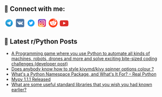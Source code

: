 ## 🔎 Connect with me:
[<img src="https://github.com/bullbesh/bullbesh/blob/main/images/Telegram.png" width="32" height="32" />](https://t.me/bullbesh)
[<img src="https://github.com/bullbesh/bullbesh/blob/main/images/VK.png" width="32" height="32" />](https://vk.com/bullbesh)
[<img src="https://github.com/bullbesh/bullbesh/blob/main/images/Twitter.png" width="32" height="32" />](https://twitter.com/bullbesh1)
[<img src="https://github.com/bullbesh/bullbesh/blob/main/images/Instagram.png" width="32" height="32" />](https://www.instagram.com/bullbesh)
[<img src="https://github.com/bullbesh/bullbesh/blob/main/images/Reddit.png" width="32" height="32" />](https://www.reddit.com/user/bullbesh)
[<img src="https://github.com/bullbesh/bullbesh/blob/main/images/YouTube.png" width="32" height="32" />](https://www.youtube.com/channel/UCtfjRs6uzgq5mfm8S06WTcg)

## 📕 Latest r/Python Posts
<!-- BLOG-POST-LIST:START -->
- [A Programming game where you use Python to automate all kinds of machines, robots, drones and more and solve exciting bite-sized coding challenges &lpar;developer post&rpar;](https://www.reddit.com/r/Python/comments/11l0a09/a_programming_game_where_you_use_python_to/)
- [Does anybody know how to style kivymd/kivy spinner options colour ?](https://www.reddit.com/r/Python/comments/11kzny7/does_anybody_know_how_to_style_kivymdkivy_spinner/)
- [What&#39;s a Python Namespace Package, and What&#39;s It For? – Real Python](https://www.reddit.com/r/Python/comments/11kzd8g/whats_a_python_namespace_package_and_whats_it_for/)
- [Mypy 1.1.1 Released](https://www.reddit.com/r/Python/comments/11kxeu5/mypy_111_released/)
- [What are some useful standard libraries that you wish you had known earlier?](https://www.reddit.com/r/Python/comments/11kwy08/what_are_some_useful_standard_libraries_that_you/)
<!-- BLOG-POST-LIST:END -->
